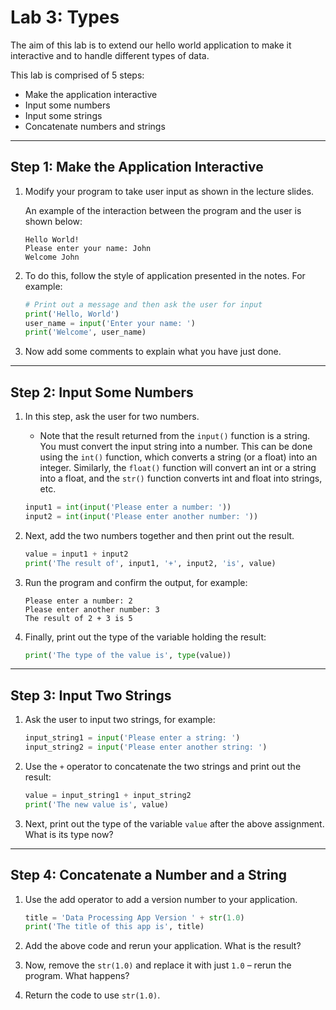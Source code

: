 # Lab 3: Types

The aim of this lab is to extend our hello world application to make it interactive and to handle different types of data.

This lab is comprised of 5 steps:

- Make the application interactive
- Input some numbers
- Input some strings
- Concatenate numbers and strings

---

## Step 1: Make the Application Interactive

1. Modify your program to take user input as shown in the lecture slides.

   An example of the interaction between the program and the user is shown below:

   ```
   Hello World!
   Please enter your name: John
   Welcome John
   ```

2. To do this, follow the style of application presented in the notes. For example:

   ```python
   # Print out a message and then ask the user for input
   print('Hello, World')
   user_name = input('Enter your name: ')
   print('Welcome', user_name)
   ```

3. Now add some comments to explain what you have just done.

---

## Step 2: Input Some Numbers

1. In this step, ask the user for two numbers.

   - Note that the result returned from the `input()` function is a string. You must convert the input string into a number. This can be done using the `int()` function, which converts a string (or a float) into an integer. Similarly, the `float()` function will convert an int or a string into a float, and the `str()` function converts int and float into strings, etc.

   ```python
   input1 = int(input('Please enter a number: '))
   input2 = int(input('Please enter another number: '))
   ```

2. Next, add the two numbers together and then print out the result.

   ```python
   value = input1 + input2
   print('The result of', input1, '+', input2, 'is', value)
   ```

3. Run the program and confirm the output, for example:

   ```
   Please enter a number: 2
   Please enter another number: 3
   The result of 2 + 3 is 5
   ```

4. Finally, print out the type of the variable holding the result:

   ```python
   print('The type of the value is', type(value))
   ```

---

## Step 3: Input Two Strings

1. Ask the user to input two strings, for example:

   ```python
   input_string1 = input('Please enter a string: ')
   input_string2 = input('Please enter another string: ')
   ```

2. Use the `+` operator to concatenate the two strings and print out the result:

   ```python
   value = input_string1 + input_string2
   print('The new value is', value)
   ```

3. Next, print out the type of the variable `value` after the above assignment. What is its type now?

---

## Step 4: Concatenate a Number and a String

1. Use the add operator to add a version number to your application.

   ```python
   title = 'Data Processing App Version ' + str(1.0)
   print('The title of this app is', title)
   ```

2. Add the above code and rerun your application. What is the result?

3. Now, remove the `str(1.0)` and replace it with just `1.0` – rerun the program. What happens?

4. Return the code to use `str(1.0)`.
